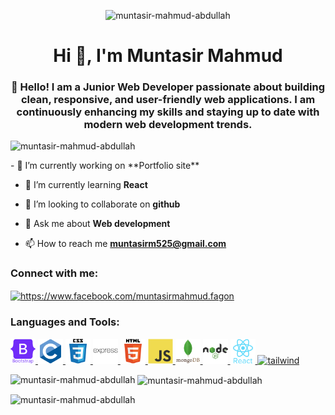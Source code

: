 <p align="center"> <img src="https://i.ibb.co.com/RM2swWM/Web-2.png" alt="muntasir-mahmud-abdullah" /> </p>
<h1 align="center">Hi 👋, I'm Muntasir Mahmud</h1>
<h3 align="center">👋 Hello! I am a Junior Web Developer passionate about building clean, responsive, and user-friendly web applications. I am continuously enhancing my skills and staying up to date with modern web development trends.</h3>
<p align="left"> <img src="https://komarev.com/ghpvc/?username=muntasir-mahmud-abdullah&label=Profile%20views&color=0e75b6&style=flat" alt="muntasir-mahmud-abdullah" /> </p>
<!--
<p align="left"> <a href="https://github.com/ryo-ma/github-profile-trophy"><img src="https://github-profile-trophy.vercel.app/?username=muntasir-mahmud-abdullah" alt="muntasir-mahmud-abdullah" /></a> </p>
-->
- 🔭 I’m currently working on **Portfolio site**

- 🌱 I’m currently learning **React**

- 👯 I’m looking to collaborate on **github**

- 💬 Ask me about **Web development**

- 📫 How to reach me **muntasirm525@gmail.com**

<h3 align="left">Connect with me:</h3>
<p align="left">
<a href="https://fb.com/https://www.facebook.com/muntasirmahmud.fagon" target="blank"><img align="center" src="https://raw.githubusercontent.com/rahuldkjain/github-profile-readme-generator/master/src/images/icons/Social/facebook.svg" alt="https://www.facebook.com/muntasirmahmud.fagon" height="30" width="40" /></a>
</p>

<h3 align="left">Languages and Tools:</h3>
<p align="left"> <a href="https://getbootstrap.com" target="_blank" rel="noreferrer"> <img src="https://raw.githubusercontent.com/devicons/devicon/master/icons/bootstrap/bootstrap-plain-wordmark.svg" alt="bootstrap" width="40" height="40"/> </a> <a href="https://www.cprogramming.com/" target="_blank" rel="noreferrer"> <img src="https://raw.githubusercontent.com/devicons/devicon/master/icons/c/c-original.svg" alt="c" width="40" height="40"/> </a> <a href="https://www.w3schools.com/css/" target="_blank" rel="noreferrer"> <img src="https://raw.githubusercontent.com/devicons/devicon/master/icons/css3/css3-original-wordmark.svg" alt="css3" width="40" height="40"/> </a> <a href="https://expressjs.com" target="_blank" rel="noreferrer"> <img src="https://raw.githubusercontent.com/devicons/devicon/master/icons/express/express-original-wordmark.svg" alt="express" width="40" height="40"/> </a> <a href="https://www.w3.org/html/" target="_blank" rel="noreferrer"> <img src="https://raw.githubusercontent.com/devicons/devicon/master/icons/html5/html5-original-wordmark.svg" alt="html5" width="40" height="40"/> </a> <a href="https://developer.mozilla.org/en-US/docs/Web/JavaScript" target="_blank" rel="noreferrer"> <img src="https://raw.githubusercontent.com/devicons/devicon/master/icons/javascript/javascript-original.svg" alt="javascript" width="40" height="40"/> </a> <a href="https://www.mongodb.com/" target="_blank" rel="noreferrer"> <img src="https://raw.githubusercontent.com/devicons/devicon/master/icons/mongodb/mongodb-original-wordmark.svg" alt="mongodb" width="40" height="40"/> </a> <a href="https://nodejs.org" target="_blank" rel="noreferrer"> <img src="https://raw.githubusercontent.com/devicons/devicon/master/icons/nodejs/nodejs-original-wordmark.svg" alt="nodejs" width="40" height="40"/> </a> <a href="https://reactjs.org/" target="_blank" rel="noreferrer"> <img src="https://raw.githubusercontent.com/devicons/devicon/master/icons/react/react-original-wordmark.svg" alt="react" width="40" height="40"/> </a> <a href="https://tailwindcss.com/" target="_blank" rel="noreferrer"> <img src="https://www.vectorlogo.zone/logos/tailwindcss/tailwindcss-icon.svg" alt="tailwind" width="40" height="40"/> </a> </p>

<p><img align="left" src="https://github-readme-stats.vercel.app/api/top-langs?username=muntasir-mahmud-abdullah&show_icons=true&locale=en&layout=compact" alt="muntasir-mahmud-abdullah" /></p>

<p>&nbsp;<img align="center" src="https://github-readme-stats.vercel.app/api?username=muntasir-mahmud-abdullah&show_icons=true&locale=en" alt="muntasir-mahmud-abdullah" /></p>
<p><img align="left" src="https://streak-stats.demolab.com/?user=muntasir-mahmud-abdullah" alt="muntasir-mahmud-abdullah" /></p>


